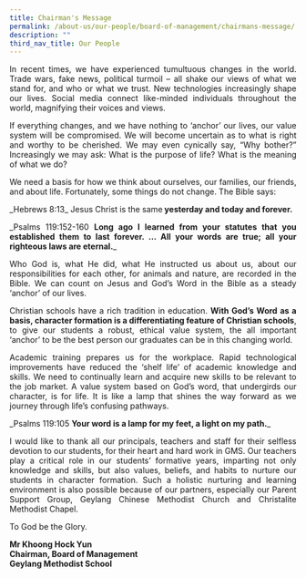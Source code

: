 ```yaml
---
title: Chairman's Message
permalink: /about-us/our-people/board-of-management/chairmans-message/
description: ""
third_nav_title: Our People
---
```

<p style="text-align: justify;">In recent times, we have experienced tumultuous changes in the world. Trade wars, fake news, political turmoil – all shake our views of what we stand for, and who or what we trust. New technologies increasingly shape our lives. Social media connect like-minded individuals throughout the world, magnifying their voices and views.  
  
<p style="text-align: justify;">If everything changes, and we have nothing to ‘anchor’ our lives, our value system will be compromised. We will become uncertain as to what is right and worthy to be cherished. We may even cynically say, “Why bother?” Increasingly we may ask: What is the purpose of life? What is the meaning of what we do?  
  
<p style="text-align: justify;">We need a basis for how we think about ourselves, our families, our friends, and about life. Fortunately, some things do not change. The Bible says:  
  

<p style="text-align: justify;"> _Hebrews 8:13_ Jesus Christ is the same<b> yesterday and today and forever.</b>
   
<p style="text-align: justify;"> _Psalms 119:152-160 <b>Long ago I learned from your statutes that you established them to last forever. … All your words are true; all your righteous laws are eternal.</b>_ 
  
<p style="text-align: justify;">Who God is, what He did, what He instructed us about us, about our responsibilities for each other, for animals and nature, are recorded in the Bible. We can count on Jesus and God’s Word in the Bible as a steady ‘anchor’ of our lives.  
  
<p style="text-align: justify;">Christian schools have a rich tradition in education. <b>With God’s Word as a basis, character formation is a differentiating feature of Christian schools</b>, to give our students a robust, ethical value system, the all important ‘anchor’ to be the best person our graduates can be in this changing world.  
  
<p style="text-align: justify;">Academic training prepares us for the workplace. Rapid technological improvements have reduced the ‘shelf life’ of academic knowledge and skills. We need to continually learn and acquire new skills to be relevant to the job market. A value system based on God’s word, that undergirds our character, is for life. It is like a lamp that shines the way forward as we journey through life’s confusing pathways.  
  

<p style="text-align: justify;">_Psalms 119:105 <b>Your word is a lamp for my feet, a light on my path.</b>_

  
<p style="text-align: justify;">I would like to thank all our principals, teachers and staff for their selfless devotion to our students, for their heart and hard work in GMS. Our teachers play a critical role in our students’ formative years, imparting not only knowledge and skills, but also values, beliefs, and habits to nurture our students in character formation. Such a holistic nurturing and learning environment is also possible because of our partners, especially our Parent Support Group, Geylang Chinese Methodist Church and Christalite Methodist Chapel.  
  
<p style="text-align: justify;">To God be the Glory.  
  

**Mr Khoong Hock Yun** <br>
**Chairman, Board of Management** <br>
**Geylang Methodist School**